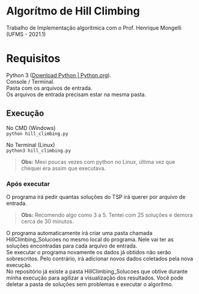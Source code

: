 # Algorítmo de Hill Climbing

Trabalho de Implementação algorítmica com o Prof. Henrique Mongelli (UFMS - 2021.1)


# Requisitos

Python 3 ([Download Python | Python.org](https://www.python.org/downloads/)).  
Console / Terminal.  
Pasta com os arquivos de entrada.  
Os arquivos de entrada precisam estar na mesma pasta.  

## Execução
No CMD (Windows)  
`python hill_climbing.py`

No Terminal (Linux)  
`python3 hill_climbing.py`

> **Obs:** Mexi poucas vezes com python no Linux, última vez que chequei era assim que executava.

### Após executar
O programa irá pedir quantas soluções do TSP irá querer por arquivo de entrada.
> **Obs:** Recomendo algo como 3 a 5. Tentei com 25 soluções e demora cerca de 30 minutos.  
>  

O programa automaticamente irá criar uma pasta chamada HillClimbing_Solucoes no mesmo local do programa. Nele vai ter as soluções encontradas para cada arquivo de entrada.  
Se executar o programa novamente os dados já obtidos não serão sobrescritos. Pelo contrário, irá adicionar novos dados coletados pela nova execução.<br>
No repositório já existe a pasta HillClimbing_Solucoes que obtive durante minha execução para agilizar a visualização dos resultados. Você pode deletar a pasta de soluções sem problemas e executar o algorítmo. 